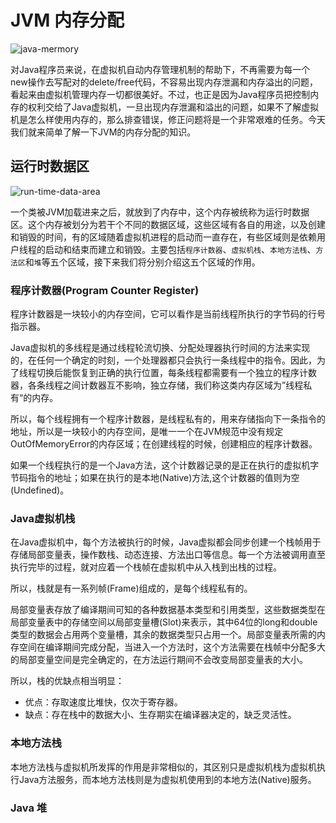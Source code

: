 # JVM 内存分配

![java-mermory](https://tva1.sinaimg.cn/large/008i3skNly1gpyp4e2hrlj30he0avgml.jpg)

对Java程序员来说，在虚拟机自动内存管理机制的帮助下，不再需要为每一个new操作去写配对的delete/free代码，不容易出现内存泄漏和内存溢出的问题，看起来由虚拟机管理内存一切都很美好。不过，也正是因为Java程序员把控制内存的权利交给了Java虚拟机，一旦出现内存泄漏和溢出的问题，如果不了解虚拟机是怎么样使用内存的，那么排查错误，修正问题将是一个非常艰难的任务。今天我们就来简单了解一下JVM的内存分配的知识。

## 运行时数据区

![run-time-data-area](https://tva1.sinaimg.cn/large/008i3skNly1gpzt5t3563j30e809mwfd.jpg)

一个类被JVM加载进来之后，就放到了内存中，这个内存被统称为运行时数据区。这个内存被划分为若干个不同的数据区域，这些区域有各自的用途，以及创建和销毁的时间，有的区域随着虚拟机进程的启动而一直存在，有些区域则是依赖用户线程的启动和结束而建立和销毁。主要包括`程序计数器`、`虚拟机栈`、`本地方法栈`、`方法区`和`堆`等五个区域，接下来我们将分别介绍这五个区域的作用。

### 程序计数器(Program Counter Register)

程序计数器是一块较小的内存空间，它可以看作是当前线程所执行的字节码的行号指示器。

Java虚拟机的多线程是通过线程轮流切换、分配处理器执行时间的方法来实现的，在任何一个确定的时刻，一个处理器都只会执行一条线程中的指令。因此，为了线程切换后能恢复到正确的执行位置，每条线程都需要有一个独立的程序计数器，各条线程之间计数器互不影响，独立存储，我们称这类内存区域为”线程私有“的内存。

所以，每个线程拥有一个程序计数器，是线程私有的，用来存储指向下一条指令的地址，所以是一块较小的内存空间，是唯一一个在JVM规范中没有规定OutOfMemoryError的内存区域；在创建线程的时候，创建相应的程序计数器。

如果一个线程执行的是一个Java方法，这个计数器记录的是正在执行的虚拟机字节码指令的地址；如果在执行的是本地(Native)方法,这个计数器的值则为空(Undefined)。

### Java虚拟机栈

在Java虚拟机中，每个方法被执行的时候，Java虚拟都会同步创建一个栈帧用于存储局部变量表，操作数栈、动态连接、方法出口等信息。每一个方法被调用直至执行完毕的过程，就对应着一个栈帧在虚拟机中从入栈到出栈的过程。

所以，栈就是有一系列帧(Frame)组成的，是每个线程私有的。

局部变量表存放了编译期间可知的各种数据基本类型和引用类型，这些数据类型在局部变量表中的存储空间以局部变量槽(Slot)来表示，其中64位的long和double类型的数据会占用两个变量槽，其余的数据类型只占用一个。局部变量表所需的内存空间在编译期间完成分配，当进入一个方法时，这个方法需要在栈帧中分配多大的局部变量空间是完全确定的，在方法运行期间不会改变局部变量表的大小。

所以，栈的优缺点相当明显：
* 优点：存取速度比堆快，仅次于寄存器。
* 缺点：存在栈中的数据大小、生存期实在编译器决定的，缺乏灵活性。

### 本地方法栈

本地方法栈与虚拟机所发挥的作用是非常相似的，其区别只是虚拟机栈为虚拟机执行Java方法服务，而本地方法栈则是为虚拟机使用到的本地方法(Native)服务。

### Java 堆
